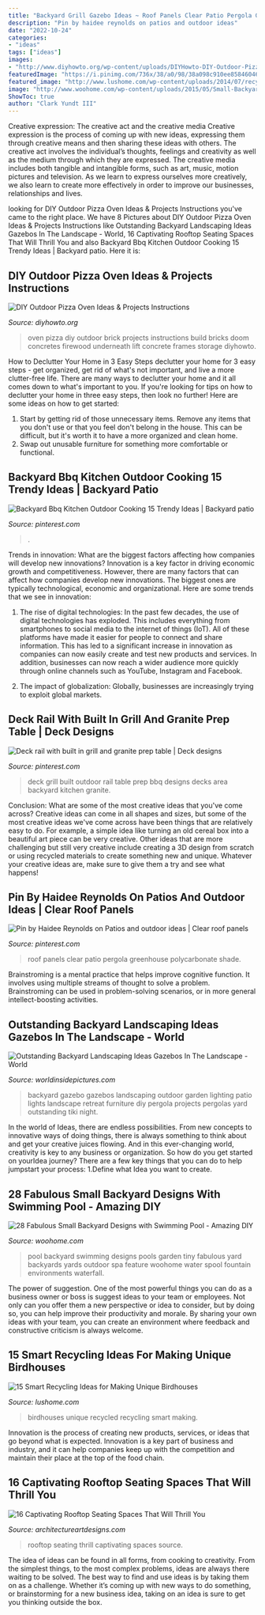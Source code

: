 ```yaml
---
title: "Backyard Grill Gazebo Ideas ~ Roof Panels Clear Patio Pergola Greenhouse Polycarbonate Shade"
description: "Pin by haidee reynolds on patios and outdoor ideas"
date: "2022-10-24"
categories:
- "ideas"
tags: ["ideas"]
images:
- "http://www.diyhowto.org/wp-content/uploads/DIYHowto-DIY-Outdoor-Pizza-Oven-Ideas-Projects-02.jpg"
featuredImage: "https://i.pinimg.com/736x/38/a0/98/38a098c910ee85846046ce954504cb9f.jpg"
featured_image: "http://www.lushome.com/wp-content/uploads/2014/07/recycled-crafts-ideas-handmade-birdhouses-13.jpg"
image: "http://www.woohome.com/wp-content/uploads/2015/05/Small-Backyard-Pool-Woohome-25.jpg"
ShowToc: true
author: "Clark Yundt III"
---
```



Creative expression: The creative act and the creative media
Creative expression is the process of coming up with new ideas, expressing them through creative means and then sharing these ideas with others. The creative act involves the individual’s thoughts, feelings and creativity as well as the medium through which they are expressed. The creative media includes both tangible and intangible forms, such as art, music, motion pictures and television. As we learn to express ourselves more creatively, we also learn to create more effectively in order to improve our businesses, relationships and lives.

	

		
looking for DIY Outdoor Pizza Oven Ideas &amp; Projects Instructions you've came to the right place. We have 8 Pictures about DIY Outdoor Pizza Oven Ideas &amp; Projects Instructions like Outstanding Backyard Landscaping Ideas Gazebos In The Landscape - World, 16 Captivating Rooftop Seating Spaces That Will Thrill You and also Backyard Bbq Kitchen Outdoor Cooking 15 Trendy Ideas | Backyard patio. Here it is:
		
    
## DIY Outdoor Pizza Oven Ideas &amp; Projects Instructions

<img loading=lazy src="http://www.diyhowto.org/wp-content/uploads/DIYHowto-DIY-Outdoor-Pizza-Oven-Ideas-Projects-02.jpg" onerror="this.onerror=null;this.src='https://tse3.mm.bing.net/th?id=OIP.QW2wrZP29YEK-hatMGHggAHaOj&amp;pid=15.1';" alt="DIY Outdoor Pizza Oven Ideas &amp; Projects Instructions">

_Source: diyhowto.org_

>oven pizza diy outdoor brick projects instructions build bricks doom concretes firewood underneath lift concrete frames storage diyhowto. 

	

How to Declutter Your Home in 3 Easy Steps
declutter your home for 3 easy steps - get organized, get rid of what's not important, and live a more clutter-free life.
There are many ways to declutter your home and it all comes down to what's important to you. If you're looking for tips on how to declutter your home in three easy steps, then look no further! Here are some ideas on how to get started: 

1. Start by getting rid of those unnecessary items. Remove any items that you don't use or that you feel don't belong in the house. This can be difficult, but it's worth it to have a more organized and clean home. 
2. Swap out unusable furniture for something more comfortable or functional.

    
## Backyard Bbq Kitchen Outdoor Cooking 15 Trendy Ideas | Backyard Patio

<img loading=lazy src="https://i.pinimg.com/736x/ea/95/07/ea9507eb36f54a44319f74ed5be1272a.jpg" onerror="this.onerror=null;this.src='https://tse2.mm.bing.net/th?id=OIP.olonMu_p-Gy3-7B3vzhfswAAAA&amp;pid=15.1';" alt="Backyard Bbq Kitchen Outdoor Cooking 15 Trendy Ideas | Backyard patio">

_Source: pinterest.com_

>. 

	

Trends in innovation: What are the biggest factors affecting how companies will develop new innovations?
Innovation is a key factor in driving economic growth and competitiveness. However, there are many factors that can affect how companies develop new innovations. The biggest ones are typically technological, economic and organizational. Here are some trends that we see in innovation:
1. The rise of digital technologies: In the past few decades, the use of digital technologies has exploded. This includes everything from smartphones to social media to the internet of things (IoT). All of these platforms have made it easier for people to connect and share information. This has led to a significant increase in innovation as companies can now easily create and test new products and services. In addition, businesses can now reach a wider audience more quickly through online channels such as YouTube, Instagram and Facebook.

2. The impact of globalization: Globally, businesses are increasingly trying to exploit global markets.

    
## Deck Rail With Built In Grill And Granite Prep Table | Deck Designs

<img loading=lazy src="https://i.pinimg.com/736x/38/a0/98/38a098c910ee85846046ce954504cb9f.jpg" onerror="this.onerror=null;this.src='https://tse3.mm.bing.net/th?id=OIP.HdMoW2GMDnHRQc5KeB9SEQHaJ3&amp;pid=15.1';" alt="Deck rail with built in grill and granite prep table | Deck designs">

_Source: pinterest.com_

>deck grill built outdoor rail table prep bbq designs decks area backyard kitchen granite. 

	

Conclusion: What are some of the most creative ideas that you've come across?
Creative ideas can come in all shapes and sizes, but some of the most creative ideas we've come across have been things that are relatively easy to do. For example, a simple idea like turning an old cereal box into a beautiful art piece can be very creative. Other ideas that are more challenging but still very creative include creating a 3D design from scratch or using recycled materials to create something new and unique. Whatever your creative ideas are, make sure to give them a try and see what happens!

    
## Pin By Haidee Reynolds On Patios And Outdoor Ideas | Clear Roof Panels

<img loading=lazy src="https://i.pinimg.com/736x/e0/51/4d/e0514d6996634fc4d400ae41bc88de38.jpg" onerror="this.onerror=null;this.src='https://tse4.mm.bing.net/th?id=OIP.KLvVnXVajk9-vGr52AqmGwHaNK&amp;pid=15.1';" alt="Pin by Haidee Reynolds on Patios and outdoor ideas | Clear roof panels">

_Source: pinterest.com_

>roof panels clear patio pergola greenhouse polycarbonate shade. 

	

Brainstroming is a mental practice that helps improve cognitive function. It involves using multiple streams of thought to solve a problem. Brainstroming can be used in problem-solving scenarios, or in more general intellect-boosting activities.

    
## Outstanding Backyard Landscaping Ideas Gazebos In The Landscape - World

<img loading=lazy src="https://worldinsidepictures.com/wp-content/uploads/2017/03/o-4.jpg" onerror="this.onerror=null;this.src='https://tse3.mm.bing.net/th?id=OIP.FAzyipoGnRDA3oI-LLUVxQAAAA&amp;pid=15.1';" alt="Outstanding Backyard Landscaping Ideas Gazebos In The Landscape - World">

_Source: worldinsidepictures.com_

>backyard gazebo gazebos landscaping outdoor garden lighting patio lights landscape retreat furniture diy pergola projects pergolas yard outstanding tiki night. 

	

In the world of Ideas, there are endless possibilities. From new concepts to innovative ways of doing things, there is always something to think about and get your creative juices flowing. And in this ever-changing world, creativity is key to any business or organization. So how do you get started on yourIdea journey? There are a few key things that you can do to help jumpstart your process: 1.Define what Idea you want to create.

    
## 28 Fabulous Small Backyard Designs With Swimming Pool - Amazing DIY

<img loading=lazy src="http://www.woohome.com/wp-content/uploads/2015/05/Small-Backyard-Pool-Woohome-25.jpg" onerror="this.onerror=null;this.src='https://tse4.mm.bing.net/th?id=OIP.eeQZ2Hua8_zGriqLoS69wwHaLH&amp;pid=15.1';" alt="28 Fabulous Small Backyard Designs with Swimming Pool - Amazing DIY">

_Source: woohome.com_

>pool backyard swimming designs pools garden tiny fabulous yard backyards yards outdoor spa feature woohome water spool fountain environments waterfall. 

	

The power of suggestion.
One of the most powerful things you can do as a business owner or boss is suggest ideas to your team or employees. Not only can you offer them a new perspective or idea to consider, but by doing so, you can help improve their productivity and morale. By sharing your own ideas with your team, you can create an environment where feedback and constructive criticism is always welcome.

    
## 15 Smart Recycling Ideas For Making Unique Birdhouses

<img loading=lazy src="http://www.lushome.com/wp-content/uploads/2014/07/recycled-crafts-ideas-handmade-birdhouses-13.jpg" onerror="this.onerror=null;this.src='https://tse4.mm.bing.net/th?id=OIP.JwhIUvQwCBPpYyopN5PZ8AAAAA&amp;pid=15.1';" alt="15 Smart Recycling Ideas for Making Unique Birdhouses">

_Source: lushome.com_

>birdhouses unique recycled recycling smart making. 

	

Innovation is the process of creating new products, services, or ideas that go beyond what is expected. Innovation is a key part of business and industry, and it can help companies keep up with the competition and maintain their place at the top of the food chain.

    
## 16 Captivating Rooftop Seating Spaces That Will Thrill You

<img loading=lazy src="https://www.architectureartdesigns.com/wp-content/uploads/2017/03/1-5-630x425.jpg" onerror="this.onerror=null;this.src='https://tse1.mm.bing.net/th?id=OIP.L1-KJmeM7hyo0qGwvG4nwAHaE_&amp;pid=15.1';" alt="16 Captivating Rooftop Seating Spaces That Will Thrill You">

_Source: architectureartdesigns.com_

>rooftop seating thrill captivating spaces source. 

	

The idea of ideas can be found in all forms, from cooking to creativity. From the simplest things, to the most complex problems, ideas are always there waiting to be solved. The best way to find and use ideas is by taking them on as a challenge. Whether it’s coming up with new ways to do something, or brainstorming for a new business idea, taking on an idea is sure to get you thinking outside the box.

